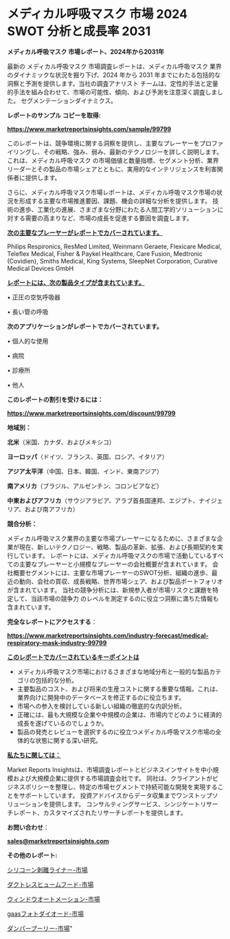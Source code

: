 # メディカル呼吸マスク 市場 2024 SWOT 分析と成長率 2031

<strong>メディカル呼吸マスク 市場レポート、2024年から2031年</strong>

最新の メディカル呼吸マスク 市場調査レポートは、メディカル呼吸マスク 業界のダイナミックな状況を掘り下げ、2024 年から 2031 年までにわたる包括的な洞察と予測を提供します。当社の調査アナリスト チームは、定性的手法と定量的手法を組み合わせて、市場の可能性、傾向、および予測を注意深く調査しました。 セグメンテーションダイナミクス。



<strong>レポートのサンプル コピーを取得:</strong> <a href=https://www.marketreportsinsights.com/sample/99799>

<strong><u>https://www.marketreportsinsights.com/sample/99799</u></strong></a>

このレポートは、競争環境に関する洞察を提供し、主要なプレーヤーをプロファイリングし、その戦略、強み、弱み、最新のテクノロジーを詳しく説明します。 これは、メディカル呼吸マスク の市場価値と数量指標、セグメント分析、業界リーダーとその製品の市場シェアとともに、実用的なインテリジェンスを利害関係者に提供します。

さらに、メディカル呼吸マスク市場レポートは、メディカル呼吸マスク市場の状況を形成する主要な市場推進要因、課題、機会の詳細な分析を提供します。 技術の進歩、工業化の進展、さまざまな分野にわたる人間工学的ソリューションに対する需要の高まりなど、市場の成長を促進する要因を調査します。



<strong><u>次の主要なプレーヤーがレポートでカバーされています。</u></strong>

Philips Respironics, ResMed Limited, Weinmann Geraete, Flexicare Medical, Teleflex Medical, Fisher & Paykel Healthcare, Care Fusion, Medtronic (Covidien), Smiths Medical, King Systems, SleepNet Corporation, Curative Medical Devices GmbH



<strong><u><b>レポートには、次の製品タイプが含まれています。</b></u></strong>

• 正圧の空気呼吸器

• 長い管の呼吸



<strong><b>次のアプリケーションがレポートでカバーされています。</b></strong>

• 個人的な使用

• 病院

• 診療所

• 他人



<strong><b>このレポートの割引を受けるには：</b></strong><a href=https://www.marketreportsinsights.com/discount/99799>

<strong><u>https://www.marketreportsinsights.com/discount/99799</u></strong></a>



<strong>地域別：</strong>



<strong>北米</strong>（米国、カナダ、およびメキシコ）



<strong>ヨーロッパ</strong>（ドイツ、フランス、英国、ロシア、イタリア）



<strong>アジア太平洋</strong>（中国、日本、韓国、インド、東南アジア）



<strong>南アメリカ</strong>（ブラジル、アルゼンチン、コロンビアなど）



<strong>中東およびアフリカ</strong>（サウジアラビア、アラブ首長国連邦、エジプト、ナイジェリア、および南アフリカ）



<strong>競合分析：</strong>

メディカル呼吸マスク業界の主要な市場プレーヤーになるために、さまざまな企業が現在、新しいテクノロジー、戦略、製品の革新、拡張、および長期契約を実行しています。 レポートには、メディカル呼吸マスクの市場で活動しているすべての主要なプレーヤーと小規模なプレーヤーの会社概要が含まれています。 会社概要セグメントには、主要な市場プレーヤーのSWOT分析、組織の進歩、最近の動向、会社の買収、成長戦略、世界市場シェア、および製品ポートフォリオが含まれています。 当社の競争分析には、新規参入者が市場リスクと課題を特定して、当該市場の競争力 のレベルを測定するのに役立つ洞察に満ちた情報も含まれています。



<strong>完全なレポートにアクセスする</strong>：

<a href=https://www.marketreportsinsights.com/industry-forecast/medical-respiratory-mask-industry-99799>

<strong><u>https://www.marketreportsinsights.com/industry-forecast/medical-respiratory-mask-industry-99799</u></strong></a>



<strong><u><b>このレポートでカバーされているキーポイントは</b></u></strong>
<ul>
  <li>メディカル呼吸マスク市場におけるさまざまな地域分布と一般的な製品カテゴリの包括的な分析。</li>
  <li>主要製品のコスト、および将来の生産コストに関する重要な情報。これは、業界向けに開発中のデータベースを修正するのに役立ちます。</li>
  <li>市場への参入を検討している新しい組織の徹底的な内訳分析。</li>
  <li>正確には、最も大規模な企業や中規模の企業は、市場内でどのように経済的成長を遂げているのでしょうか。</li>
  <li>製品の発売とレビューを選択するのに役立つメディカル呼吸マスク市場の全体的な状態に関する深い研究。</li>
</ul>


<strong><u><b>私たちに関しては：</b></u></strong>

Market Reports Insightsは、市場調査レポートとビジネスインサイトを中小規模および大規模企業に提供する市場調査会社です。 同社は、クライアントがビジネスポリシーを整理し、特定の市場セグメントで持続可能な開発を実現することをサポートしています。 投資アドバイスからデータ収集までワンストップソリューションを提供します。 コンサルティングサービス、シンジケートリサーチレポート、カスタマイズされたリサーチレポートを提供します。



<strong><b>お問い合わせ</b></strong>：

<a href=mailto:sales@marketreportsinsights.com>

<strong><u>sales@marketreportsinsights.com</u></strong></a>



<strong>その他のレポート:</strong>

<a href=https://www.linkedin.com/pulse/シリコーン剥離ライナー-市場-2023-swot-分析と最新イノベーション-alwsf/>シリコーン剥離ライナー-市場</a>

<a href=https://www.linkedin.com/pulse/ダクトレスヒュームフード-市場-2023-swot-分析と最新イノベーション-zblsf/>ダクトレスヒュームフード-市場</a>

<a href=https://www.linkedin.com/pulse/ウィンドウオートメーション-市場-2023-新興市場-将来の動向と市場需要-2030-pr-news-hub-p8baf/>ウィンドウオートメーション-市場</a>

<a href=https://www.linkedin.com/pulse/gaasフォトダイオード-市場-2023-競争分析と事業成長-2030-pr-news-hub-gs9hf/>gaasフォトダイオード-市場</a>

<a href=https://www.linkedin.com/pulse/ダンパープーリー-市場-2023-総合分析と事業成長戦略-2030-data-dive-discoveries-24-analysis-3tcjc/>ダンパープーリー-市場</a>"
